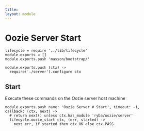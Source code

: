 ```yaml
---
title: 
layout: module
---
```


# Oozie Server Start

    lifecycle = require '../lib/lifecycle'
    module.exports = []
    module.exports.push 'masson/bootstrap/'

    module.exports.push (ctx) ->
      require('./server').configure ctx

## Start

Execute these commands on the Oozie server host machine

    module.exports.push name: 'Oozie Server # Start', timeout: -1, callback: (ctx, next) ->
      # return next() unless ctx.has_module 'ryba/oozie/server'
      lifecycle.oozie_start ctx, (err, started) ->
        next err, if started then ctx.OK else ctx.PASS

